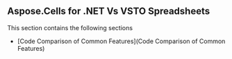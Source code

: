 ## Aspose.Cells for .NET Vs VSTO Spreadsheets

This section contains the following sections
* [Code Comparison of Common Features](Code Comparison of Common Features)
